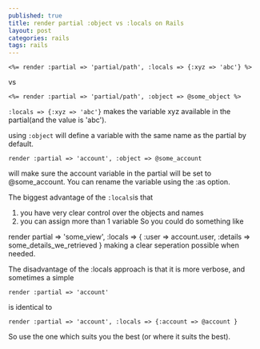 ```yaml
---
published: true
title: render partial :object vs :locals on Rails
layout: post
categories: rails
tags: rails
---
```


```erb
<%= render :partial => 'partial/path', :locals => {:xyz => 'abc'} %>
```
vs

```erb
<%= render :partial => 'partial/path', :object => @some_object %>
```

`:locals => {:xyz => 'abc'}` makes the variable xyz available in the partial(and the value is 'abc').

using `:object` will define a variable with the same name as the partial by default. 

```erb
render :partial => 'account', :object => @some_account
```

will make sure the account variable in the partial will be set to @some_account. You can rename the variable using the :as option.

The biggest advantage of the `:locals`is that

 1. you have very clear control over the objects and names
 2. you can assign more than 1 variable
 So you could do something like

render partial => 'some_view', :locals => { :user => account.user, :details => some_details_we_retrieved }
making a clear seperation possible when needed.

The disadvantage of the :locals approach is that it is more verbose, and sometimes a simple

```erb
render :partial => 'account'
```
is identical to

```erb
render :partial => 'account', :locals => {:account => @account }
```
So use the one which suits you the best (or where it suits the best).